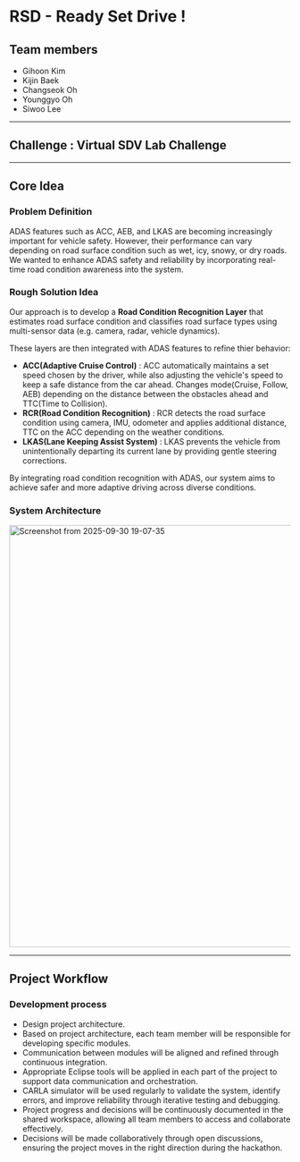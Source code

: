 # RSD - Ready Set Drive !


## Team members
- Gihoon Kim
- Kijin Baek
- Changseok Oh
- Younggyo Oh
- Siwoo Lee

---
## Challenge : Virtual SDV Lab Challenge

---
## Core Idea
### Problem Definition
ADAS features such as ACC, AEB, and LKAS are becoming increasingly important for vehicle safety. However, their performance can vary depending on road surface condition such as wet, icy, snowy, or dry roads. We wanted to enhance ADAS safety and reliability by incorporating real-time road condition awareness into the system.

### Rough Solution Idea
Our approach is to develop a **Road Condition Recognition Layer** that estimates road surface condition and classifies road surface types using multi-sensor data (e.g. camera, radar, vehicle dynamics).

These layers are then integrated with ADAS features to refine thier behavior:
- **ACC(Adaptive Cruise Control)** : ACC automatically maintains a set speed chosen by the driver, while also adjusting the vehicle's speed to keep a safe distance from the car ahead. Changes mode(Cruise, Follow, AEB) depending on the distance between the obstacles ahead and TTC(Time to Collision).
- **RCR(Road Condition Recognition)** : RCR detects the road surface condition using camera, IMU, odometer and applies additional distance, TTC on the ACC depending on the weather conditions.
- **LKAS(Lane Keeping Assist System)** : LKAS prevents the vehicle from unintentionally departing its current lane by providing gentle steering corrections.

By integrating road condition recognition with ADAS, our system aims to achieve safer and more adaptive driving across diverse conditions.

### System Architecture
<img width="1602" height="755" alt="Screenshot from 2025-09-30 19-07-35" src="https://github.com/user-attachments/assets/e71f12de-2452-449a-a66c-08073fa596c1" />


---
## Project Workflow
### Development process
- Design project architecture.
- Based on project architecture, each team member will be responsible for developing specific modules.
- Communication between modules will be aligned and refined through continuous integration.
- Appropriate Eclipse tools will be applied in each part of the project to support data communication and orchestration.
- CARLA simulator will be used regularly to validate the system, identify errors, and improve reliability through iterative testing and debugging.
- Project progress and decisions will be continuously documented in the shared workspace, allowing all team members to access and collaborate effectively.
- Decisions will be made collaboratively through open discussions, ensuring the project moves in the right direction during the hackathon.



  
